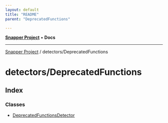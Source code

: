 ```yaml
---
layout: default
title: "README"
parent: "DeprecatedFunctions"

---
```

[**Snapper Project**](../../README.md) • **Docs**

***

[Snapper Project](../../README.md) / detectors/DeprecatedFunctions

# detectors/DeprecatedFunctions

## Index

### Classes

- [DeprecatedFunctionsDetector](classes/DeprecatedFunctionsDetector.md)
